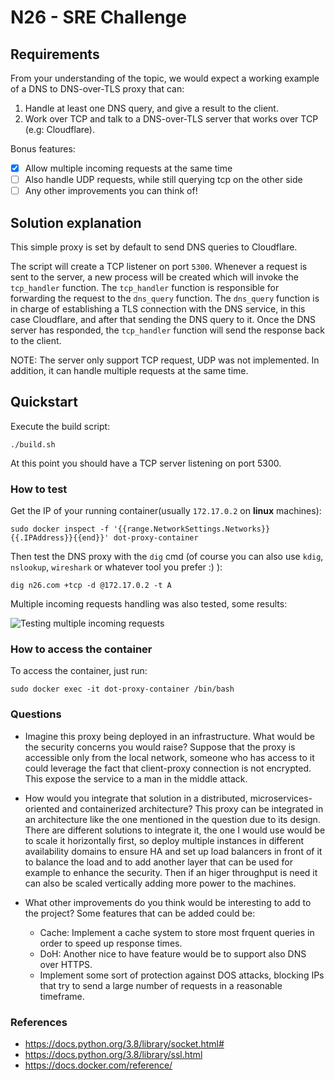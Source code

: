 # N26 - SRE Challenge

## Requirements

From your understanding of the topic, we would expect a working example of a DNS to
DNS-over-TLS proxy that can:
1. Handle at least one DNS query, and give a result to the client.
2. Work over TCP and talk to a DNS-over-TLS server that works over TCP (e.g: Cloudflare).

Bonus features:
- [x] Allow multiple incoming requests at the same time
- [ ] Also handle UDP requests, while still querying tcp on the other side
- [ ] Any other improvements you can think of!

## Solution explanation

This simple proxy is set by default to send DNS queries to Cloudflare.

The script will create a TCP listener on port `5300`.
Whenever a request is sent to the server, a new process will be created which will invoke the `tcp_handler` function.
The `tcp_handler` function is responsible for forwarding the request to the `dns_query` function.
The `dns_query` function is in charge of establishing a TLS connection with the DNS service, in this case Cloudflare, and after that sending the DNS query to it.
Once the DNS server has responded, the `tcp_handler` function will send the response back to the client.

NOTE: The server only support TCP request, UDP was not implemented. In addition, it can handle multiple requests at the same time.


## Quickstart

Execute the build script:

`./build.sh`

At this point you should have a TCP server listening on port 5300.

### How to test 

Get the IP of your running container(usually `172.17.0.2` on **linux** machines):

`sudo docker inspect -f '{{range.NetworkSettings.Networks}}{{.IPAddress}}{{end}}' dot-proxy-container`

Then test the DNS proxy with the `dig` cmd (of course you can also use `kdig`, `nslookup`, `wireshark` or whatever tool you prefer :) ):

`dig n26.com +tcp -d @172.17.0.2 -t A`

Multiple incoming requests handling was also tested, some results:

![Testing multiple incoming requests](https://user-images.githubusercontent.com/35638854/149642575-a74d885b-c1b9-4964-b686-dad3b2158b28.png)

### How to access the container

To access the container, just run:

`sudo docker exec -it dot-proxy-container /bin/bash`

### Questions

- Imagine this proxy being deployed in an infrastructure. What would be the security concerns you would raise?
  Suppose that the proxy is accessible only from the local network, someone who has access to it could leverage the fact that client-proxy connection is not encrypted. This expose the service to a man in the middle attack.

- How would you integrate that solution in a distributed, microservices-oriented and containerized architecture?
  This proxy can be integrated in an architecture like the one mentioned in the question due to its design.
  There are different solutions to integrate it, the one I would use would be to scale it horizontally first, so deploy multiple instances in different availability domains to ensure HA and set up load balancers in front of it to balance the load and to add another layer that can be used for example to enhance the security. Then if an higer throughput is need it can also be scaled vertically adding more power to the machines.

- What other improvements do you think would be interesting to add to the project?
  Some features that can be added could be:
    - Cache: Implement a cache system to store most frquent queries in order to speed up response times.
    - DoH: Another nice to have feature would be to support also DNS over HTTPS.
    - Implement some sort of protection against DOS attacks, blocking IPs that try to send a large number of requests in a reasonable timeframe.

### References

- https://docs.python.org/3.8/library/socket.html#
- https://docs.python.org/3.8/library/ssl.html
- https://docs.docker.com/reference/